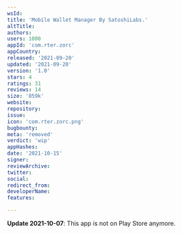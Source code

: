 ```yaml
---
wsId: 
title: 'Mobile Wallet Manager By SatoshiLabs.'
altTitle: 
authors: 
users: 1000
appId: 'com.rter.zorc'
appCountry: 
released: '2021-09-20'
updated: '2021-09-20'
version: '1.0'
stars: 4
ratings: 31
reviews: 14
size: '859k'
website: 
repository: 
issue: 
icon: 'com.rter.zorc.png'
bugbounty: 
meta: 'removed'
verdict: 'wip'
appHashes: 
date: '2021-10-15'
signer: 
reviewArchive: 
twitter: 
social: 
redirect_from: 
developerName: 
features: 

---
```


**Update 2021-10-07**: This app is not on Play Store anymore.
